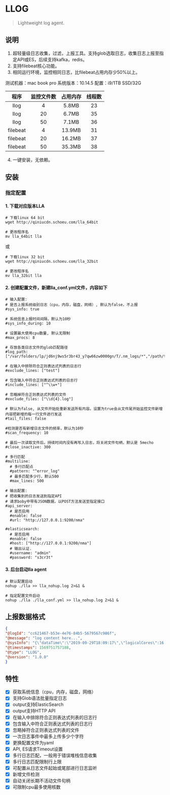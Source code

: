 # LLOG

> Lightweight log agent.

## 说明
1. 超轻量级日志收集，过滤，上报工具。支持glob选取日志，收集日志上报至指定API或ES，后续支持kafka，redis。
2. 支持filebeat核心功能。
3. 相同运行环境，监控相同日志，比filebeat占用内存少50%以上。

测试机器：mac book pro 系统版本：10.14.5  配置：i9/1TB SSD/32G

|程序|监控文件数|占用内存|线程数|
|:--:|:--:|:--:|:--:|
|llog|4|5.8MB|23|
|llog|20|6.7MB|35|
|llog|50|7.1MB|36|
|filebeat|4|13.9MB|31|
|filebeat|20|16.2MB|37|
|filebeat|50|35.3MB|38|


4. 一键安装，无依赖。

## 安装

### 指定配置

#### 1. 下载对应版本LLA
```
# 下载linux 64 bit
wget http://qiniucdn.schoeu.com/lla_64bit

# 更改程序名
mv lla_64bit lla
```
或
```
# 下载linux 32 bit
wget http://qiniucdn.schoeu.com/lla_32bit

# 更改程序名
mv lla_32bit lla
```

#### 2. 创建配置文件，新建lla_conf.yml文件，内容如下

```
# 输入配置:
# 是否上报系统级别日志（cpu，内存，磁盘，网络）, 默认为false，不上报
#sys_info: true

# 系统信息上报时间间隔，默认为10秒
#sys_info_during: 10

# 设置最大使用cpu数量, 默认无限制
#max_procs: 8

# 存放各类日志文件的glob匹配路径
#log_path: ["/var/folders/lp/jd6nj9ws5r3br43_y7qw66zw0000gn/T/.nm_logs/*","/path/to/error/log/.log"]

# 在输入中排除符合正则表达式列表的日志行
#exclude_lines: ["test"]

# 包含输入中符合正则表达式列表的日志行
#include_lines: ["^\\w+"]

# 忽略掉符合正则表达式列表的文件
#exclude_files: ["\\d{4}.log"]

# 默认为false, 从文件开始处重新发送所有内容。设置为true会从文件尾开始监控文件新增内容把新增的每一行文件进行发送
#tail_files: false

#检测是否有新增日志文件的频率，默认为10秒
#scan_frequency: 10

# 最后一次读取文件后，持续时间内没有再写入日志，将关闭文件句柄，默认是 5mecho
#close_inactive: 300

# 多行匹配
#multiline:
  # 多行匹配点
  #pattern: "^error_log"
  # 最多匹配多少行，默认500
  #max_lines: 500

# 输出配置:
# 把收集到的日志发送到指定API
# 请求boby中带有JSON数据，以POST方法发送至指定接口
#api_server:
  # 是否启用
  #enable: false
  #url: "http://127.0.0.1:9200/nma"

#elasticsearch:
  # 是否启用
  #enable: false
  #host: ["http://127.0.0.1:9200/nma"]
  # 输出认证.
  #username: "admin"
  #password: "s3cr3t"
```

#### 3. 后台启动lla agent
```
# 默认配置启动
nohup ./lla >> lla_nohup.log 2>&1 &

# 指定配置文件启动
nohup ./lla ./lla_conf.yml >> lla_nohup.log 2>&1 &
```

## 上报数据格式
```json
{
"@logId": "cc621467-b53e-4e76-84b5-5679567c986f",
"@message": "log content here...",
"@sysInfo": "{\"dataTime\":\"2019-09-29T18:09:17\",\"logicalCores\":16...}",
"@timestamps": 1569751757188,
"@type": "LLOG",
"@version": "1.0.0"
}

```

## 特性
- [x] 获取系统信息（cpu，内存，磁盘，网络）
- [x] 支持Glob语法批量指定日志
- [x] output支持ElasticSearch
- [x] output支持HTTP API
- [x] 在输入中排除符合正则表达式列表的日志行
- [x] 包含输入中符合正则表达式列表的日志行
- [x] 忽略掉符合正则表达式列表的文件
- [x] 一次日志事件中最多上传多少个字符
- [x] 更换配置文件为yaml
- [x] API, ES请求Timeout设置
- [x] 多行日志匹配，一般用于错误堆栈信息收集
- [x] 多行日志匹配限制行上限
- [x] 可配置从日志文件起始或尾部进行日志监听
- [x] 新增文件检测
- [x] 自动关闭长期不活动文件句柄
- [x] 可限制cpu最多使用核数
